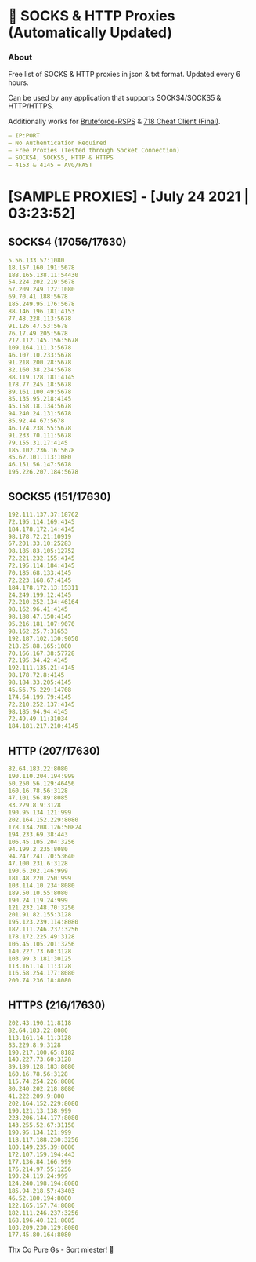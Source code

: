 # 🎁 SOCKS & HTTP Proxies (Automatically Updated)

### About
Free list of SOCKS & HTTP proxies in json & txt format. Updated every 6 hours. 

Can be used by any application that supports SOCKS4/SOCKS5 & HTTP/HTTPS.

Additionally works for [Bruteforce-RSPS](https://github.com/KaiBurton/Bruteforce-RSPS) & [718 Cheat Client (Final)](https://github.com/KaiBurton/718-Cheat-Client-Final). 

```yaml
— IP:PORT
— No Authentication Required
— Free Proxies (Tested through Socket Connection)
— SOCKS4, SOCKS5, HTTP & HTTPS
— 4153 & 4145 = AVG/FAST
```

# [SAMPLE PROXIES] - [July 24 2021 | 03:23:52]

## SOCKS4 (17056/17630)
```yaml
5.56.133.57:1080
18.157.160.191:5678
188.165.138.11:54430
54.224.202.219:5678
67.209.249.122:1080
69.70.41.188:5678
185.249.95.176:5678
88.146.196.181:4153
77.48.228.113:5678
91.126.47.53:5678
76.17.49.205:5678
212.112.145.156:5678
109.164.111.3:5678
46.107.10.233:5678
91.218.200.28:5678
82.160.38.234:5678
88.119.128.181:4145
178.77.245.18:5678
89.161.100.49:5678
85.135.95.218:4145
45.158.18.134:5678
94.240.24.131:5678
85.92.44.67:5678
46.174.238.55:5678
91.233.70.111:5678
79.155.31.17:4145
185.102.236.16:5678
85.62.101.113:1080
46.151.56.147:5678
195.226.207.184:5678
```

## SOCKS5 (151/17630)
```yaml
192.111.137.37:18762
72.195.114.169:4145
184.178.172.14:4145
98.178.72.21:10919
67.201.33.10:25283
98.185.83.105:12752
72.221.232.155:4145
72.195.114.184:4145
70.185.68.133:4145
72.223.168.67:4145
184.178.172.13:15311
24.249.199.12:4145
72.210.252.134:46164
98.162.96.41:4145
98.188.47.150:4145
95.216.181.107:9070
98.162.25.7:31653
192.187.102.130:9050
218.25.88.165:1080
70.166.167.38:57728
72.195.34.42:4145
192.111.135.21:4145
98.178.72.8:4145
98.184.33.205:4145
45.56.75.229:14708
174.64.199.79:4145
72.210.252.137:4145
98.185.94.94:4145
72.49.49.11:31034
184.181.217.210:4145
```

## HTTP (207/17630)
```yaml
82.64.183.22:8080
190.110.204.194:999
50.250.56.129:46456
160.16.78.56:3128
47.101.56.89:8085
83.229.8.9:3128
190.95.134.121:999
202.164.152.229:8080
178.134.208.126:50824
194.233.69.38:443
106.45.105.204:3256
94.199.2.235:8080
94.247.241.70:53640
47.100.231.6:3128
190.6.202.146:999
181.48.220.250:999
103.114.10.234:8080
189.50.10.55:8080
190.24.119.24:999
121.232.148.70:3256
201.91.82.155:3128
195.123.239.114:8080
182.111.246.237:3256
178.172.225.49:3128
106.45.105.201:3256
140.227.73.60:3128
103.99.3.181:30125
113.161.14.11:3128
116.58.254.177:8080
200.74.236.18:8080
```

## HTTPS (216/17630)
```yaml
202.43.190.11:8118
82.64.183.22:8080
113.161.14.11:3128
83.229.8.9:3128
190.217.100.65:8182
140.227.73.60:3128
89.189.128.183:8080
160.16.78.56:3128
115.74.254.226:8080
80.240.202.218:8080
41.222.209.9:808
202.164.152.229:8080
190.121.13.138:999
223.206.144.177:8080
143.255.52.67:31158
190.95.134.121:999
118.117.188.230:3256
180.149.235.39:8080
172.107.159.194:443
177.136.84.166:999
176.214.97.55:1256
190.24.119.24:999
124.240.198.194:8080
185.94.218.57:43403
46.52.180.194:8080
122.165.157.74:8080
182.111.246.237:3256
168.196.40.121:8085
103.209.230.129:8080
177.45.80.164:8080
```



Thx Co Pure Gs - Sort miester! 💟